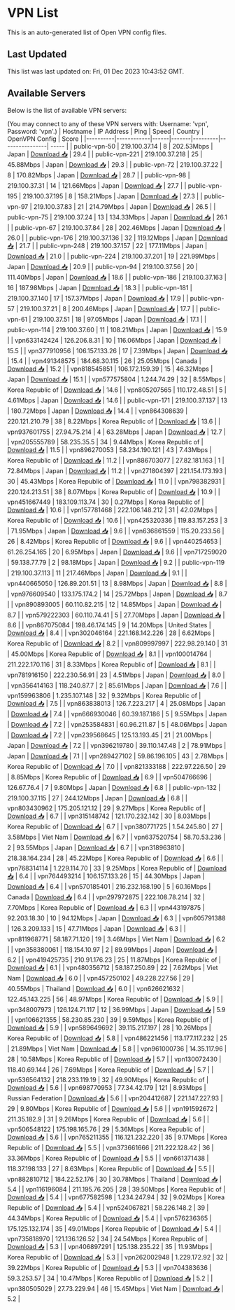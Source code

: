 # VPN List

This is an auto-generated list of Open VPN config files.

## Last Updated

This list was last updated on: Fri, 01 Dec 2023 10:43:52 GMT.

## Available Servers

Below is the list of available VPN servers:

(You may connect to any of these VPN servers with: Username: 'vpn', Password: 'vpn'.)
| Hostname | IP Address | Ping | Speed | Country | OpenVPN Config | Score |
|----------|------------|------|-------|---------|----------------| ----- |
| public-vpn-50 | 219.100.37.14 | 8 | 202.53Mbps | Japan | [Download 📥](./configs/server_0_JP.ovpn) | 29.4 |
| public-vpn-221 | 219.100.37.218 | 25 | 45.88Mbps | Japan | [Download 📥](./configs/server_1_JP.ovpn) | 29.3 |
| public-vpn-72 | 219.100.37.22 | 8 | 170.82Mbps | Japan | [Download 📥](./configs/server_2_JP.ovpn) | 28.7 |
| public-vpn-98 | 219.100.37.31 | 14 | 121.66Mbps | Japan | [Download 📥](./configs/server_3_JP.ovpn) | 27.7 |
| public-vpn-195 | 219.100.37.195 | 8 | 158.21Mbps | Japan | [Download 📥](./configs/server_4_JP.ovpn) | 27.3 |
| public-vpn-97 | 219.100.37.83 | 21 | 214.79Mbps | Japan | [Download 📥](./configs/server_5_JP.ovpn) | 26.5 |
| public-vpn-75 | 219.100.37.24 | 13 | 134.33Mbps | Japan | [Download 📥](./configs/server_6_JP.ovpn) | 26.1 |
| public-vpn-67 | 219.100.37.84 | 28 | 202.46Mbps | Japan | [Download 📥](./configs/server_7_JP.ovpn) | 26.0 |
| public-vpn-176 | 219.100.37.136 | 32 | 119.12Mbps | Japan | [Download 📥](./configs/server_8_JP.ovpn) | 21.7 |
| public-vpn-248 | 219.100.37.157 | 22 | 177.11Mbps | Japan | [Download 📥](./configs/server_9_JP.ovpn) | 21.0 |
| public-vpn-224 | 219.100.37.201 | 19 | 221.99Mbps | Japan | [Download 📥](./configs/server_10_JP.ovpn) | 20.9 |
| public-vpn-94 | 219.100.37.56 | 20 | 111.40Mbps | Japan | [Download 📥](./configs/server_11_JP.ovpn) | 18.6 |
| public-vpn-186 | 219.100.37.163 | 16 | 187.98Mbps | Japan | [Download 📥](./configs/server_12_JP.ovpn) | 18.3 |
| public-vpn-181 | 219.100.37.140 | 17 | 157.37Mbps | Japan | [Download 📥](./configs/server_13_JP.ovpn) | 17.9 |
| public-vpn-57 | 219.100.37.21 | 8 | 200.46Mbps | Japan | [Download 📥](./configs/server_14_JP.ovpn) | 17.7 |
| public-vpn-61 | 219.100.37.51 | 18 | 97.05Mbps | Japan | [Download 📥](./configs/server_15_JP.ovpn) | 17.1 |
| public-vpn-114 | 219.100.37.60 | 11 | 108.21Mbps | Japan | [Download 📥](./configs/server_16_JP.ovpn) | 15.9 |
| vpn633142424 | 126.206.8.31 | 10 | 116.06Mbps | Japan | [Download 📥](./configs/server_17_JP.ovpn) | 15.5 |
| vpn377910956 | 106.157.133.26 | 17 | 7.39Mbps | Japan | [Download 📥](./configs/server_18_JP.ovpn) | 15.4 |
| vpn491348575 | 184.68.30.115 | 26 | 25.05Mbps | Canada | [Download 📥](./configs/server_19_CA.ovpn) | 15.2 |
| vpn818545851 | 106.172.159.39 | 15 | 46.32Mbps | Japan | [Download 📥](./configs/server_20_JP.ovpn) | 15.1 |
| vpn577575804 | 1.244.74.29 | 32 | 8.55Mbps | Korea Republic of | [Download 📥](./configs/server_21_KR.ovpn) | 14.6 |
| vpn805207565 | 110.172.48.51 | 5 | 4.61Mbps | Japan | [Download 📥](./configs/server_22_JP.ovpn) | 14.6 |
| public-vpn-171 | 219.100.37.137 | 13 | 180.72Mbps | Japan | [Download 📥](./configs/server_23_JP.ovpn) | 14.4 |
| vpn864308639 | 220.121.210.79 | 38 | 8.22Mbps | Korea Republic of | [Download 📥](./configs/server_24_KR.ovpn) | 13.6 |
| vpn937601755 | 27.94.75.214 | 4 | 63.28Mbps | Japan | [Download 📥](./configs/server_25_JP.ovpn) | 12.7 |
| vpn205555789 | 58.235.35.5 | 34 | 9.44Mbps | Korea Republic of | [Download 📥](./configs/server_26_KR.ovpn) | 11.5 |
| vpn896270053 | 58.234.190.121 | 43 | 7.43Mbps | Korea Republic of | [Download 📥](./configs/server_27_KR.ovpn) | 11.2 |
| vpn886703077 | 27.82.181.163 | 1 | 72.84Mbps | Japan | [Download 📥](./configs/server_28_JP.ovpn) | 11.2 |
| vpn271804397 | 221.154.173.193 | 30 | 45.43Mbps | Korea Republic of | [Download 📥](./configs/server_29_KR.ovpn) | 11.0 |
| vpn798382931 | 220.124.213.51 | 38 | 8.07Mbps | Korea Republic of | [Download 📥](./configs/server_30_KR.ovpn) | 10.9 |
| vpn451667449 | 183.109.113.74 | 30 | 0.27Mbps | Korea Republic of | [Download 📥](./configs/server_31_KR.ovpn) | 10.6 |
| vpn157781468 | 222.106.148.212 | 31 | 42.02Mbps | Korea Republic of | [Download 📥](./configs/server_32_KR.ovpn) | 10.6 |
| vpn425320336 | 119.83.157.253 | 3 | 71.95Mbps | Japan | [Download 📥](./configs/server_33_JP.ovpn) | 9.6 |
| vpn636861559 | 115.20.233.56 | 26 | 8.42Mbps | Korea Republic of | [Download 📥](./configs/server_34_KR.ovpn) | 9.6 |
| vpn440254653 | 61.26.254.165 | 20 | 6.95Mbps | Japan | [Download 📥](./configs/server_35_JP.ovpn) | 9.6 |
| vpn717259020 | 59.138.77.79 | 2 | 98.18Mbps | Japan | [Download 📥](./configs/server_36_JP.ovpn) | 9.2 |
| public-vpn-119 | 219.100.37.113 | 11 | 217.46Mbps | Japan | [Download 📥](./configs/server_37_JP.ovpn) | 9.1 |
| vpn440665050 | 126.89.201.51 | 13 | 8.98Mbps | Japan | [Download 📥](./configs/server_38_JP.ovpn) | 8.8 |
| vpn976609540 | 133.175.174.2 | 14 | 25.72Mbps | Japan | [Download 📥](./configs/server_39_JP.ovpn) | 8.7 |
| vpn890893005 | 60.110.82.215 | 12 | 14.85Mbps | Japan | [Download 📥](./configs/server_40_JP.ovpn) | 8.7 |
| vpn579222303 | 60.110.74.41 | 5 | 27.70Mbps | Japan | [Download 📥](./configs/server_41_JP.ovpn) | 8.6 |
| vpn867075084 | 198.46.174.145 | 9 | 14.20Mbps | United States | [Download 📥](./configs/server_42_US.ovpn) | 8.4 |
| vpn302046164 | 221.168.142.226 | 28 | 6.62Mbps | Korea Republic of | [Download 📥](./configs/server_43_KR.ovpn) | 8.2 |
| vpn809997997 | 222.98.29.140 | 31 | 45.00Mbps | Korea Republic of | [Download 📥](./configs/server_44_KR.ovpn) | 8.1 |
| vpn100014764 | 211.222.170.116 | 31 | 8.33Mbps | Korea Republic of | [Download 📥](./configs/server_45_KR.ovpn) | 8.1 |
| vpn781916150 | 222.230.56.91 | 23 | 4.51Mbps | Japan | [Download 📥](./configs/server_46_JP.ovpn) | 8.0 |
| vpn356414163 | 118.240.87.7 | 2 | 85.61Mbps | Japan | [Download 📥](./configs/server_47_JP.ovpn) | 7.6 |
| vpn159963806 | 1.235.107.148 | 32 | 9.32Mbps | Korea Republic of | [Download 📥](./configs/server_48_KR.ovpn) | 7.5 |
| vpn863838013 | 126.7.223.217 | 4 | 25.08Mbps | Japan | [Download 📥](./configs/server_49_JP.ovpn) | 7.4 |
| vpn666930046 | 60.39.187.186 | 5 | 9.55Mbps | Japan | [Download 📥](./configs/server_50_JP.ovpn) | 7.2 |
| vpn253584831 | 60.96.211.87 | 5 | 48.06Mbps | Japan | [Download 📥](./configs/server_51_JP.ovpn) | 7.2 |
| vpn239568645 | 125.13.193.45 | 21 | 21.00Mbps | Japan | [Download 📥](./configs/server_52_JP.ovpn) | 7.2 |
| vpn396219780 | 39.110.147.48 | 2 | 78.91Mbps | Japan | [Download 📥](./configs/server_53_JP.ovpn) | 7.1 |
| vpn289427102 | 59.86.196.105 | 43 | 2.78Mbps | Korea Republic of | [Download 📥](./configs/server_54_KR.ovpn) | 7.0 |
| vpn821333188 | 222.97.226.50 | 29 | 8.85Mbps | Korea Republic of | [Download 📥](./configs/server_55_KR.ovpn) | 6.9 |
| vpn504766696 | 126.67.76.4 | 7 | 9.80Mbps | Japan | [Download 📥](./configs/server_56_JP.ovpn) | 6.8 |
| public-vpn-132 | 219.100.37.115 | 27 | 244.12Mbps | Japan | [Download 📥](./configs/server_57_JP.ovpn) | 6.8 |
| vpn803430962 | 175.205.121.12 | 29 | 9.27Mbps | Korea Republic of | [Download 📥](./configs/server_58_KR.ovpn) | 6.7 |
| vpn315148742 | 121.170.232.142 | 30 | 8.03Mbps | Korea Republic of | [Download 📥](./configs/server_59_KR.ovpn) | 6.7 |
| vpn380771725 | 1.54.245.80 | 27 | 3.58Mbps | Viet Nam | [Download 📥](./configs/server_60_VN.ovpn) | 6.7 |
| vpn637520754 | 58.70.53.236 | 2 | 93.55Mbps | Japan | [Download 📥](./configs/server_61_JP.ovpn) | 6.7 |
| vpn318963810 | 218.38.164.234 | 28 | 45.22Mbps | Korea Republic of | [Download 📥](./configs/server_62_KR.ovpn) | 6.6 |
| vpn768314114 | 1.229.114.70 | 33 | 9.25Mbps | Korea Republic of | [Download 📥](./configs/server_63_KR.ovpn) | 6.4 |
| vpn764493214 | 106.157.133.26 | 15 | 44.30Mbps | Japan | [Download 📥](./configs/server_64_JP.ovpn) | 6.4 |
| vpn570185401 | 216.232.168.190 | 5 | 60.16Mbps | Canada | [Download 📥](./configs/server_65_CA.ovpn) | 6.4 |
| vpn297972875 | 222.108.78.214 | 32 | 7.70Mbps | Korea Republic of | [Download 📥](./configs/server_66_KR.ovpn) | 6.3 |
| vpn443197875 | 92.203.18.30 | 10 | 94.12Mbps | Japan | [Download 📥](./configs/server_67_JP.ovpn) | 6.3 |
| vpn605791388 | 126.3.209.133 | 15 | 47.71Mbps | Japan | [Download 📥](./configs/server_68_JP.ovpn) | 6.3 |
| vpn811968771 | 58.187.71.120 | 19 | 3.46Mbps | Viet Nam | [Download 📥](./configs/server_69_VN.ovpn) | 6.2 |
| vpn358380061 | 118.154.10.97 | 2 | 89.99Mbps | Japan | [Download 📥](./configs/server_70_JP.ovpn) | 6.2 |
| vpn419425735 | 210.91.176.23 | 25 | 11.87Mbps | Korea Republic of | [Download 📥](./configs/server_71_KR.ovpn) | 6.1 |
| vpn480356712 | 58.187.250.89 | 22 | 7.62Mbps | Viet Nam | [Download 📥](./configs/server_72_VN.ovpn) | 6.0 |
| vpn457250102 | 49.228.227.56 | 29 | 40.55Mbps | Thailand | [Download 📥](./configs/server_73_TH.ovpn) | 6.0 |
| vpn626621632 | 122.45.143.225 | 56 | 48.97Mbps | Korea Republic of | [Download 📥](./configs/server_74_KR.ovpn) | 5.9 |
| vpn348007973 | 126.124.71.117 | 12 | 36.99Mbps | Japan | [Download 📥](./configs/server_75_JP.ovpn) | 5.9 |
| vpn106621355 | 58.230.85.230 | 39 | 9.59Mbps | Korea Republic of | [Download 📥](./configs/server_76_KR.ovpn) | 5.9 |
| vpn589649692 | 39.115.217.197 | 28 | 10.26Mbps | Korea Republic of | [Download 📥](./configs/server_77_KR.ovpn) | 5.8 |
| vpn486221456 | 113.177.117.232 | 25 | 21.89Mbps | Viet Nam | [Download 📥](./configs/server_78_VN.ovpn) | 5.8 |
| vpn961000736 | 14.35.117.96 | 28 | 10.58Mbps | Korea Republic of | [Download 📥](./configs/server_79_KR.ovpn) | 5.7 |
| vpn130072430 | 118.40.69.144 | 26 | 7.69Mbps | Korea Republic of | [Download 📥](./configs/server_80_KR.ovpn) | 5.7 |
| vpn536564132 | 218.233.119.19 | 32 | 49.90Mbps | Korea Republic of | [Download 📥](./configs/server_81_KR.ovpn) | 5.6 |
| vpn698770953 | 77.34.42.179 | 121 | 8.93Mbps | Russian Federation | [Download 📥](./configs/server_82_RU.ovpn) | 5.6 |
| vpn204412687 | 221.147.227.93 | 29 | 9.80Mbps | Korea Republic of | [Download 📥](./configs/server_83_KR.ovpn) | 5.6 |
| vpn191592672 | 211.35.182.9 | 31 | 9.26Mbps | Korea Republic of | [Download 📥](./configs/server_84_KR.ovpn) | 5.6 |
| vpn506548122 | 175.198.165.76 | 29 | 5.36Mbps | Korea Republic of | [Download 📥](./configs/server_85_KR.ovpn) | 5.6 |
| vpn765211355 | 116.121.232.220 | 35 | 9.17Mbps | Korea Republic of | [Download 📥](./configs/server_86_KR.ovpn) | 5.5 |
| vpn373661666 | 211.222.128.42 | 36 | 33.36Mbps | Korea Republic of | [Download 📥](./configs/server_87_KR.ovpn) | 5.5 |
| vpn661371438 | 118.37.198.133 | 27 | 8.63Mbps | Korea Republic of | [Download 📥](./configs/server_88_KR.ovpn) | 5.5 |
| vpn882810712 | 184.22.52.176 | 30 | 30.78Mbps | Thailand | [Download 📥](./configs/server_89_TH.ovpn) | 5.4 |
| vpn116196084 | 211.195.76.205 | 28 | 39.50Mbps | Korea Republic of | [Download 📥](./configs/server_90_KR.ovpn) | 5.4 |
| vpn677582598 | 1.234.247.94 | 32 | 9.02Mbps | Korea Republic of | [Download 📥](./configs/server_91_KR.ovpn) | 5.4 |
| vpn524067821 | 58.226.148.2 | 39 | 44.34Mbps | Korea Republic of | [Download 📥](./configs/server_92_KR.ovpn) | 5.4 |
| vpn576236365 | 175.125.132.174 | 35 | 49.01Mbps | Korea Republic of | [Download 📥](./configs/server_93_KR.ovpn) | 5.4 |
| vpn735818970 | 121.136.126.52 | 34 | 24.54Mbps | Korea Republic of | [Download 📥](./configs/server_94_KR.ovpn) | 5.3 |
| vpn406897291 | 125.138.235.22 | 35 | 11.93Mbps | Korea Republic of | [Download 📥](./configs/server_95_KR.ovpn) | 5.3 |
| vpn262002948 | 1.229.172.92 | 32 | 39.22Mbps | Korea Republic of | [Download 📥](./configs/server_96_KR.ovpn) | 5.3 |
| vpn704383636 | 59.3.253.57 | 34 | 10.47Mbps | Korea Republic of | [Download 📥](./configs/server_97_KR.ovpn) | 5.2 |
| vpn380505029 | 27.73.229.94 | 46 | 15.45Mbps | Viet Nam | [Download 📥](./configs/server_98_VN.ovpn) | 5.2 |
